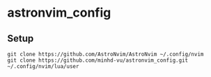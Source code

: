 # astronvim_config

## Setup
```
git clone https://github.com/AstroNvim/AstroNvim ~/.config/nvim
git clone https://github.com/minhd-vu/astronvim_config.git ~/.config/nvim/lua/user
```
